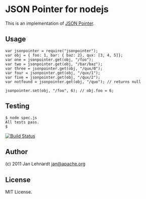 # JSON Pointer for nodejs

This is an implementation of [JSON Pointer](http://tools.ietf.org/html/draft-ietf-appsawg-json-pointer-08).

## Usage

    var jsonpointer = require("jsonpointer");
    var obj = { foo: 1, bar: { baz: 2}, qux: [3, 4, 5]};
    var one = jsonpointer.get(obj, "/foo");
    var two = jsonpointer.get(obj, "/bar/baz");
    var three = jsonpointer.get(obj, "/qux/0");
    var four = jsonpointer.get(obj, "/qux/1");
    var five = jsonpointer.get(obj, "/qux/2");
    var notfound = jsonpointer.get(obj, "/quo"); // returns null

    jsonpointer.set(obj, "/foo", 6); // obj.foo = 6;

## Testing

    $ node spec.js
    All tests pass.
    $

[![Build Status](https://travis-ci.org/janl/node-jsonpointer.png?branch=master)](https://travis-ci.org/janl/node-jsonpointer)

## Author

(c) 2011 Jan Lehnardt <jan@apache.org>

## License

MIT License.
